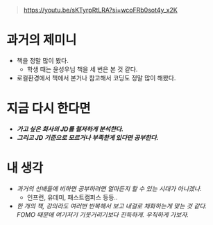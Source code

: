 > https://youtu.be/sKTyrpRtLRA?si=wcoFRb0sot4y_x2K

# 과거의 제미니

- 책을 정말 많이 봤다.
  - 학생 때는 윤성우님 책을 세 번은 본 것 같다.
- 로컬환경에서 책에서 본거나 참고해서 코딩도 정말 많이 해봤다.



# 지금 다시 한다면

- **_가고 싶은 회사의 JD를 철저하게 분석한다._**
- **_그리고 JD 기준으로 모르거나 부족한게 있다면 공부한다._**


# 내 생각

- _과거의 선배들에 비하면 공부하려면 얼마든지 할 수 있는 시대가 아니겠나._
  - 인프런, 유데미, 패스트캠퍼스 등등..
- _한 개의 책, 강의라도 여러번 반복해서 보고 내걸로 체화하는게 맞는 것 같다. FOMO 때문에 여기저기 기웃거리기보다 진득하게. 우직하게 가보자._